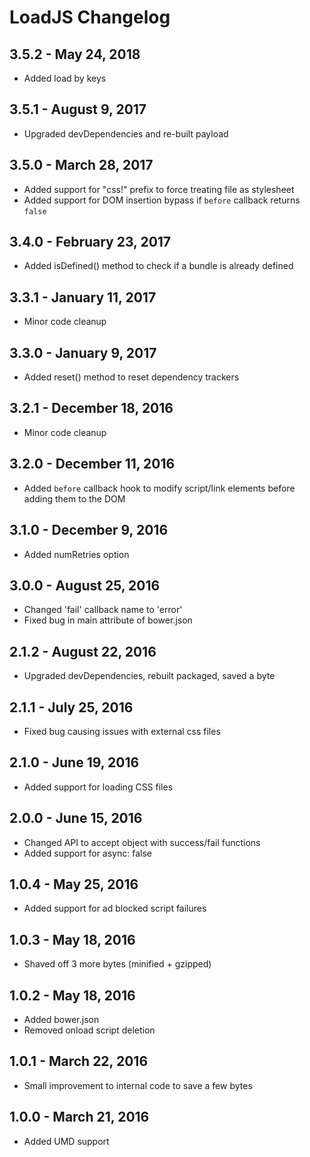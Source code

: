 # LoadJS Changelog

## 3.5.2 - May 24, 2018

*   Added load by keys

## 3.5.1 - August 9, 2017

*   Upgraded devDependencies and re-built payload

## 3.5.0 - March 28, 2017

*   Added support for "css!" prefix to force treating file as stylesheet
*   Added support for DOM insertion bypass if `before` callback returns `false`

## 3.4.0 - February 23, 2017

*   Added isDefined() method to check if a bundle is already defined

## 3.3.1 - January 11, 2017

*   Minor code cleanup

## 3.3.0 - January 9, 2017

*   Added reset() method to reset dependency trackers

## 3.2.1 - December 18, 2016

*   Minor code cleanup

## 3.2.0 - December 11, 2016

*   Added `before` callback hook to modify script/link elements before adding
    them to the DOM

## 3.1.0 - December 9, 2016

*   Added numRetries option

## 3.0.0 - August 25, 2016

*   Changed 'fail' callback name to 'error'
*   Fixed bug in main attribute of bower.json

## 2.1.2 - August 22, 2016

*   Upgraded devDependencies, rebuilt packaged, saved a byte

## 2.1.1 - July 25, 2016

*   Fixed bug causing issues with external css files

## 2.1.0 - June 19, 2016

*   Added support for loading CSS files

## 2.0.0 - June 15, 2016

*   Changed API to accept object with success/fail functions
*   Added support for async: false

## 1.0.4 - May 25, 2016

*   Added support for ad blocked script failures

## 1.0.3 - May 18, 2016

*   Shaved off 3 more bytes (minified + gzipped)

## 1.0.2 - May 18, 2016

*   Added bower.json
*   Removed onload script deletion

## 1.0.1 - March 22, 2016

*   Small improvement to internal code to save a few bytes

## 1.0.0 - March 21, 2016

*   Added UMD support
